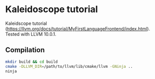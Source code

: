 # Kaleidoscope tutorial

Kaleidscope tutorial (https://llvm.org/docs/tutorial/MyFirstLanguageFrontend/index.html).
Tested with LLVM 10.0.1.

## Compilation

```bash
mkdir build && cd build
cmake -DLLVM_DIR=/path/to/llvm/lib/cmake/llvm -GNinja ..
ninja
```
